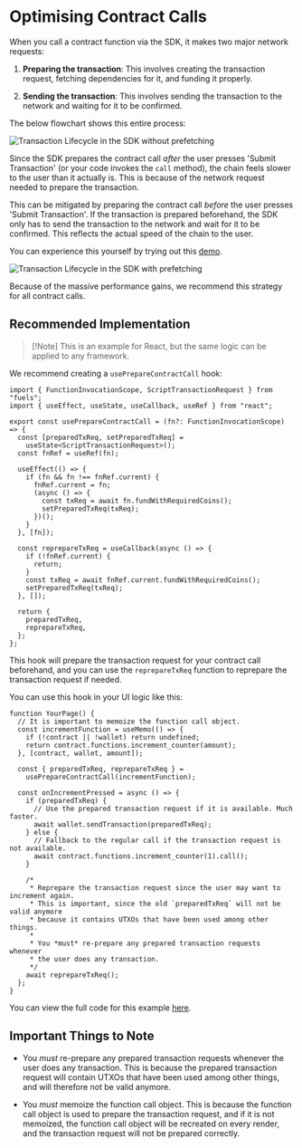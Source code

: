 # Optimising Contract Calls

When you call a contract function via the SDK, it makes two major network requests:

1. **Preparing the transaction**: This involves creating the transaction request, fetching dependencies for it, and funding it properly.

2. **Sending the transaction**: This involves sending the transaction to the network and waiting for it to be confirmed.

The below flowchart shows this entire process:

![Transaction Lifecycle in the SDK without prefetching](/public/txdep1.png)

Since the SDK prepares the contract call _after_ the user presses 'Submit Transaction' (or your code invokes the `call` method), the chain feels slower to the user than it actually is. This is because of the network request needed to prepare the transaction.

This can be mitigated by preparing the contract call _before_ the user presses 'Submit Transaction'. If the transaction is prepared beforehand, the SDK only has to send the transaction to the network and wait for it to be confirmed. This reflects the actual speed of the chain to the user.

You can experience this yourself by trying out this [demo](https://fuel-wallet-prefetch-experiment-75ug.vercel.app/).

![Transaction Lifecycle in the SDK with prefetching](/public/txdep2.png)

Because of the massive performance gains, we recommend this strategy for all contract calls.

## Recommended Implementation

> [!Note] This is an example for React, but the same logic can be applied to any framework.

We recommend creating a `usePrepareContractCall` hook:

```tsx
import { FunctionInvocationScope, ScriptTransactionRequest } from "fuels";
import { useEffect, useState, useCallback, useRef } from "react";

export const usePrepareContractCall = (fn?: FunctionInvocationScope) => {
  const [preparedTxReq, setPreparedTxReq] =
    useState<ScriptTransactionRequest>();
  const fnRef = useRef(fn);

  useEffect(() => {
    if (fn && fn !== fnRef.current) {
      fnRef.current = fn;
      (async () => {
        const txReq = await fn.fundWithRequiredCoins();
        setPreparedTxReq(txReq);
      })();
    }
  }, [fn]);

  const reprepareTxReq = useCallback(async () => {
    if (!fnRef.current) {
      return;
    }
    const txReq = await fnRef.current.fundWithRequiredCoins();
    setPreparedTxReq(txReq);
  }, []);

  return {
    preparedTxReq,
    reprepareTxReq,
  };
};
```

This hook will prepare the transaction request for your contract call beforehand, and you can use the `reprepareTxReq` function to reprepare the transaction request if needed.

You can use this hook in your UI logic like this:

```tsx
function YourPage() {
  // It is important to memoize the function call object.
  const incrementFunction = useMemo(() => {
    if (!contract || !wallet) return undefined;
    return contract.functions.increment_counter(amount);
  }, [contract, wallet, amount]);

  const { preparedTxReq, reprepareTxReq } =
    usePrepareContractCall(incrementFunction);

  const onIncrementPressed = async () => {
    if (preparedTxReq) {
      // Use the prepared transaction request if it is available. Much faster.
      await wallet.sendTransaction(preparedTxReq);
    } else {
      // Fallback to the regular call if the transaction request is not available.
      await contract.functions.increment_counter(1).call();
    }

    /*
     * Reprepare the transaction request since the user may want to increment again.
     * This is important, since the old `preparedTxReq` will not be valid anymore
     * because it contains UTXOs that have been used among other things.
     *
     * You *must* re-prepare any prepared transaction requests whenever
     * the user does any transaction.
     */
    await reprepareTxReq();
  };
}
```

You can view the full code for this example [here](https://github.com/Dhaiwat10/fuel-wallet-prefetch-experiment/blob/main/src/components/Contract.tsx).

## Important Things to Note

- You _must_ re-prepare any prepared transaction requests whenever the user does any transaction. This is because the prepared transaction request will contain UTXOs that have been used among other things, and will therefore not be valid anymore.

- You _must_ memoize the function call object. This is because the function call object is used to prepare the transaction request, and if it is not memoized, the function call object will be recreated on every render, and the transaction request will not be prepared correctly.
